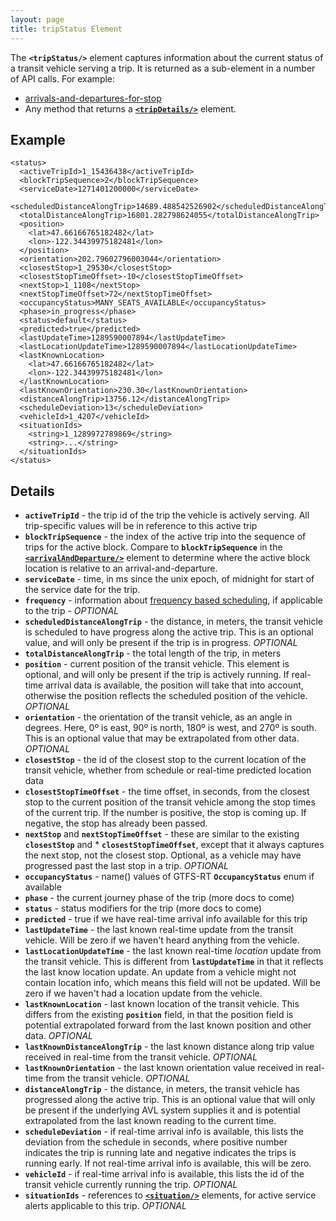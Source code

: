 ```yaml
---
layout: page
title: tripStatus Element
---
```


The **`<tripStatus/>`** element captures information about the current status of a transit vehicle serving a trip.  It is returned as a sub-element in a number of API calls.  For example:

* [arrivals-and-departures-for-stop](/api/where/methods/arrivals-and-departures-for-stop)
* Any method that returns a [**`<tripDetails/>`**](/api/where/elements/trip-details) element.

## Example

~~~
<status>
  <activeTripId>1_15436438</activeTripId>
  <blockTripSequence>2</blockTripSequence>
  <serviceDate>1271401200000</serviceDate>
  <scheduledDistanceAlongTrip>14689.488542526902</scheduledDistanceAlongTrip>
  <totalDistanceAlongTrip>16801.282798624055</totalDistanceAlongTrip>
  <position>
    <lat>47.66166765182482</lat>
    <lon>-122.34439975182481</lon>
  </position>
  <orientation>202.79602796003044</orientation>
  <closestStop>1_29530</closestStop>
  <closestStopTimeOffset>-10</closestStopTimeOffset>
  <nextStop>1_1108</nextStop>
  <nextStopTimeOffset>72</nextStopTimeOffset>
  <occupancyStatus>MANY_SEATS_AVAILABLE</occupancyStatus>
  <phase>in_progress</phase>
  <status>default</status>
  <predicted>true</predicted>
  <lastUpdateTime>1289590007894</lastUpdateTime>
  <lastLocationUpdateTime>1289590007894</lastLocationUpdateTime>
  <lastKnownLocation>
    <lat>47.66166765182482</lat>
    <lon>-122.34439975182481</lon>
  </lastKnownLocation>
  <lastKnownOrientation>230.30</lastKnownOrientation>
  <distanceAlongTrip>13756.12</distanceAlongTrip>
  <scheduleDeviation>13</scheduleDeviation>
  <vehicleId>1_4207</vehicleId>
  <situationIds>
    <string>1_1289972789869</string>
    <string>...</string>
  </situationIds>
</status>
~~~

## Details

* **`activeTripId`** - the trip id of the trip the vehicle is actively serving.  All trip-specific values will be in reference to this active trip
* **`blockTripSequence`** - the index of the active trip into the sequence of trips for the active block.  Compare to **`blockTripSequence`** in the [**`<arrivalAndDeparture/>`**](/api/where/elements/arrival-and-departure) element to determine where the active block location is relative to an arrival-and-departure.
* **`serviceDate`** - time, in ms since the unix epoch, of midnight for start of the service date for the trip.
* **`frequency`** - information about [frequency based scheduling](/api/where/elements/frequency), if applicable to the trip - *OPTIONAL*
* **`scheduledDistanceAlongTrip`** - the distance, in meters, the transit vehicle is scheduled to have progress along the active trip.  This is an optional value, and will only be present if the trip is in progress. *OPTIONAL*
* **`totalDistanceAlongTrip`** - the total length of the trip, in meters
* **`position`** - current position of the transit vehicle. This element is optional, and will only be present if the trip is actively running. If real-time arrival data is available, the position will take that into account, otherwise the position reflects the scheduled position of the vehicle. *OPTIONAL*
* **`orientation`** - the orientation of the transit vehicle, as an angle in degrees.  Here, 0º is east, 90º is north, 180º is west, and 270º is south.  This is an optional value that may be extrapolated from other data. *OPTIONAL*
* **`closestStop`** - the id of the closest stop to the current location of the transit vehicle, whether from schedule or real-time predicted location data
* **`closestStopTimeOffset`** - the time offset, in seconds, from the closest stop to the current position of the transit vehicle among the stop times of the current trip. If the number is positive, the stop is coming up. If negative, the stop has already been passed.
* **`nextStop`** and **`nextStopTimeOffset`** - these are similar to the existing **`closestStop`** and * **`closestStopTimeOffset`**, except that it always captures the next stop, not the closest stop.  Optional, as a vehicle may have progressed past the last stop in a trip. *OPTIONAL*
* **`occupancyStatus`** - name() values of GTFS-RT **`OccupancyStatus`** enum if available
* **`phase`** - the current journey phase of the trip (more docs to come)
* **`status`** - status modifiers for the trip (more docs to come)
* **`predicted`** - true if we have real-time arrival info available for this trip
* **`lastUpdateTime`** - the last known real-time update from the transit vehicle.  Will be zero if we haven't heard anything from the vehicle.
* **`lastLocationUpdateTime`** - the last known real-time *location* update from the transit vehicle.  This is different from **`lastUpdateTime`** in that it reflects the last know location update.  An update from a vehicle might not contain location info, which means this field will not be updated.  Will be zero if we haven't had a location update from the vehicle.
* **`lastKnownLocation`** - last known location of the transit vehicle.  This differs from the existing **`position`** field, in that the position field is potential extrapolated forward from the last known position and other data. *OPTIONAL*
* **`lastKnownDistanceAlongTrip`** - the last known distance along trip value received in real-time from the transit vehicle. *OPTIONAL*
* **`lastKnownOrientation`** - the last known orientation value received in real-time from the transit vehicle. *OPTIONAL*
* **`distanceAlongTrip`** - the distance, in meters, the transit vehicle has progressed along the active trip.  This is an optional value that will only be present if the underlying AVL system supplies it and is potential extrapolated from the last known reading to the current time.
* **`scheduleDeviation`** - if real-time arrival info is available, this lists the deviation from the schedule in seconds, where positive number indicates the trip is running late and negative indicates the trips is running early. If not real-time arrival info is available, this will be zero.
* **`vehicleId`** - if real-time arrival info is available, this lists the id of the transit vehicle currently running the trip. *OPTIONAL*
* **`situationIds`** - references to [**`<situation/>`**](/api/where/elements/situation) elements, for active service alerts applicable to this trip. *OPTIONAL*
